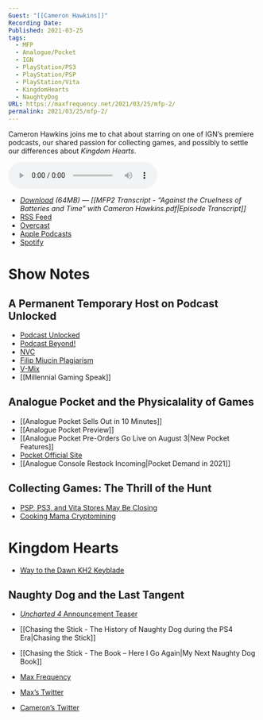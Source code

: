```yaml
---
Guest: "[[Cameron Hawkins]]"
Recording Date: 
Published: 2021-03-25
tags:
  - MFP
  - Analogue/Pocket
  - IGN
  - PlayStation/PS3
  - PlayStation/PSP
  - PlayStation/Vita
  - KingdomHearts
  - NaughtyDog
URL: https://maxfrequency.net/2021/03/25/mfp-2/
permalink: 2021/03/25/mfp-2/
---
```

Cameron Hawkins joins me to chat about starring on one of IGN’s premiere podcasts, our shared passion for collecting games, and possibly to settle our differences about *Kingdom Hearts*.

<audio controls>
  <source src="https://traffic.libsyn.com/maxfrequency/MF02_Final_corrected.mp3">
</audio>

- *[Download](https://traffic.libsyn.com/maxfrequency/MF02_Final_corrected.mp3) (64MB)  — [[MFP2 Transcript - “Against the Cruelness of Batteries and Time” with Cameron Hawkins.pdf|Episode Transcript]]*
- [RSS Feed](https://maxfrequency.libsyn.com/rss)
- [Overcast](https://overcast.fm/itunes1557043396)
- [Apple Podcasts](https://podcasts.apple.com/us/podcast/the-max-frequency-podcast/id1557043396)
- [Spotify](https://open.spotify.com/show/3W1LwBNmhZ6s5QmQViWXKn)

# Show Notes
## A Permanent Temporary Host on Podcast Unlocked

- [Podcast Unlocked](http://feeds.ign.com/ignfeeds/podcasts/xbox360/)
- [Podcast Beyond!](http://feeds.ign.com/ignfeeds/podcasts/beyond/)
- [NVC](http://feeds.ign.com/ignfeeds/podcasts/wii)
- [Filip Miucin Plagiarism ](https://kotaku.com/ign-pulls-ex-editors-posts-after-dozens-more-plagiarism-1828357792)
- [V-Mix](https://www.vmix.com/)
- [[Millennial Gaming Speak]]
## Analogue Pocket and the Physicalality of Games

- [[Analogue Pocket Sells Out in 10 Minutes]]
- [[Analogue Pocket Preview]]
- [[Analogue Pocket Pre-Orders Go Live on August 3|New Pocket Features]]
- [Pocket Official Site](https://www.analogue.co/pocket)
- [[Analogue Console Restock Incoming|Pocket Demand in 2021]]
## Collecting Games: The Thrill of the Hunt

- [PSP, PS3, and Vita Stores May Be Closing](https://www.polygon.com/22345099/ps3-ps-vita-psp-playstation-store-shutting-down-closes)
- [Cooking Mama Cryptomining](https://www.ign.com/articles/cooking-mama-cookstar-cryptocurrency-mining-cryptomining)
# Kingdom Hearts

- [Way to the Dawn KH2 Keyblade](https://www.khwiki.com/Way_to_the_Dawn)
## Naughty Dog and the Last Tangent

- [*Uncharted 4* Announcement Teaser](https://youtu.be/_SnJPTkrD7o)
- [[Chasing the Stick - The History of Naughty Dog during the PS4 Era|Chasing the Stick]]
- [[Chasing the Stick - The Book – Here I Go Again|My Next Naughty Dog Book]]

- [Max Frequency](https://maxfrequency.net/)
- [Max’s Twitter](https://www.twitter.com/MaxRoberts143)
- [Cameron’s Twitter](https://www.twitter.com/CamFinalFix)